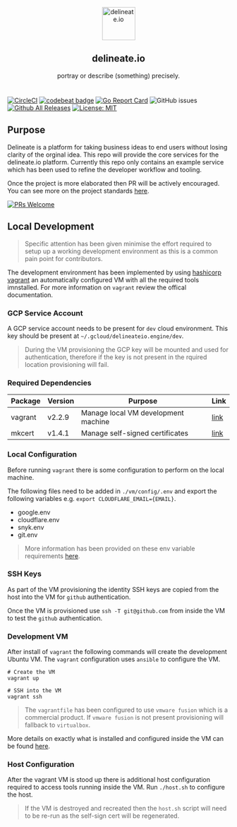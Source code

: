 <p align="center">
  <img alt="delineate.io" src="https://github.com/delineateio/.github/blob/master/assets/logo.png?raw=true" height="75" />
  <h2 align="center">delineate.io</h2>
  <p align="center">portray or describe (something) precisely.</p>
</p>

#

[![CircleCI](https://circleci.com/gh/delineateio/delineateio.engine.svg?style=shield)](https://circleci.com/gh/delineateio/delineateio.engine)
[![codebeat badge](https://codebeat.co/badges/f382bda1-32b7-406a-b793-9ae515ae8e52)](https://codebeat.co/projects/github-com-delineateio-delineateio-engine-master)
[![Go Report Card](https://goreportcard.com/badge/github.com/delineateio/delineateio.engine)](https://goreportcard.com/report/gtithub.com/delineateio/delineateio.engine)
![GitHub issues](https://img.shields.io/github/issues-raw/delineateio/delineateio.engine?color=orange)
[![Github All Releases](https://img.shields.io/github/downloads/delineateio/delineateio.engine/total.svg)](https://github.com/delineateio/delineateio.engine/releases)
[![License: MIT](https://img.shields.io/badge/License-MIT-yellow.svg)](https://opensource.org/licenses/MIT)

## Purpose

Delineate is a platform for taking business ideas to end users without losing clarity of the orginal idea. This repo will provide the core services for the delineate.io platform.  Currently this repo only contains an example service which has been used to refine the developer workflow and tooling.

Once the project is more elaborated then PR will be actively encouraged.  You can see more on the project standards [here](./docs/standards.md).

[![PRs Welcome](https://img.shields.io/badge/PRs-welcome-ff69b4.svg)](https://github.com/delineateio/delineateio.engine/issues?q=is%3Aissue+is%3Aopen+label%3A%22good+first+issue%22+)

## Local Development

> Specific attention has been given minimise the effort required to setup up a working development environment as this is a common pain point for contributors.

The development environment has been implemented by using [hashicorp vagrant](https://www.vagrantup.com/) an automatically configured VM with all the required tools imnstalled.  For more information on `vagrant` review the offical documentation.

### GCP Service Account

A GCP service account needs to be present for `dev` cloud environment.  This key should be present at `~/.gcloud/delineateio.engine/dev`.

> During the VM provisioning the GCP key will be mounted and used for authentication, therefore if the key is not present in the rquired location provisioning will fail.

### Required Dependencies

|Package|Version|Purpose|Link
|---|---|---|---|
|vagrant|v2.2.9|Manage local VM development machine|[link](https://www.vagrantup.com/)|
|mkcert|v1.4.1|Manage self-signed certificates|[link](https://github.com/FiloSottile/mkcert)|

### Local Configuration

Before running `vagrant` there is some configuration to perform on the local machine.

The following files need to be added in `./vm/config/.env` and export the following variables e.g. `export CLOUDFLARE_EMAIL={EMAIL}`.

* google.env
* cloudflare.env
* snyk.env
* git.env

> More information has been provided on these env variable requirements [here](./docs/env.md).

### SSH Keys

As part of the VM provisioning the identity SSH keys are copied from the host into the VM for `github` authentication.

Once the VM is provisioned use `ssh -T git@github.com` from inside the VM to test the `github` authentication.

### Development VM

After install of `vagrant` the following commands will create the development Ubuntu VM.  The `vagrant` configuration uses `ansible` to configure the VM.

```shell
# Create the VM
vagrant up

# SSH into the VM
vagrant ssh
```

> The `vagrantfile` has been configured to use `vmware fusion` which is a commercial product. If `vmware fusion` is not present provisioning will fallback to `virtualbox`.

More details on exactly what is installed and configured inside the VM can be found [here](./docs/vm.md).

### Host Configuration

After the vagrant VM is stood up there is additional host configuration required to access tools running inside the VM.  Run `./host.sh` to configure the host.

> If the VM is destroyed and recreated then the `host.sh` script will need to be re-run as the self-sign cert will be regenerated.
